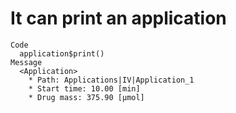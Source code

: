# It can print an application

    Code
      application$print()
    Message
      <Application>
        * Path: Applications|IV|Application_1
        * Start time: 10.00 [min]
        * Drug mass: 375.90 [µmol]

